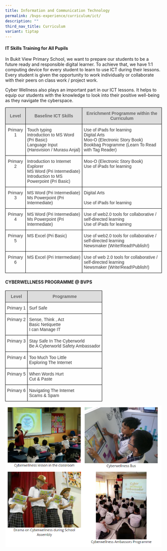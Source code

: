 ```yaml
---
title: Information and Communication Technology
permalink: /bvps-experience/curriculum/ict/
description: ""
third_nav_title: Curriculum
variant: tiptap
---
```

#### **IT Skills Training for All Pupils** 



In Bukit View Primary School, we want to prepare our students to be a future ready and responsible digital learner. To achieve that, we have 1:1 computing device for every student to learn to use ICT during their lessons. Every student is given the opportunity to work individually or collaborate with their peers on class work / project work. &nbsp;

  

Cyber Wellness also plays an important part in our ICT lessons. It helps to equip our students with the knowledge to look into their positive well-being as they navigate the cyberspace.

<style type="text/css">
.tg  {border-collapse:collapse;border-spacing:0;}
.tg td{border-color:black;border-style:solid;border-width:1px;font-family:Arial, sans-serif;font-size:14px;
  overflow:hidden;padding:10px 5px;word-break:normal;}
.tg th{border-color:black;border-style:solid;border-width:1px;font-family:Arial, sans-serif;font-size:14px;
  font-weight:normal;overflow:hidden;padding:10px 5px;word-break:normal;}
.tg .tg-b5l7{background-color:rgba(255, 255, 255, 0.6);color:#333;text-align:left;vertical-align:top}
.tg .tg-feqv{background-color:#DDD;color:#666;font-weight:bold;text-align:center;vertical-align:middle}
.tg .tg-ewoz{background-color:rgba(255, 255, 255, 0.6);color:#333;text-align:center;vertical-align:top}
</style>
<table class="tg">
<thead>
  <tr>
    <th class="tg-feqv"><span style="color:#666;background-color:#DDD">Level</span></th>
    <th class="tg-feqv"><span style="color:#666;background-color:#DDD">Baseline ICT Skills</span></th>
    <th class="tg-feqv"><span style="color:#666;background-color:#DDD">Enrichment Programme within the Curriculum</span></th>
  </tr>
</thead>
<tbody>
  <tr>
    <td class="tg-ewoz">Primary 1</td>
    <td class="tg-b5l7">Touch typing<br>Introduction to MS Word (Pri Basic)<br>Language Input (Hansvision / Murasu Anjal)</td>
    <td class="tg-b5l7">Use of iPads for learning <br>Digital Arts<br>Moo-O (Electronic Story Book)<br>Bookbag Programme (Learn To Read with Tag Reader)</td>
  </tr>
  <tr>
    <td class="tg-ewoz">Primary 2</td>
    <td class="tg-b5l7">Introduction to Internet Explorer<br>MS Word (Pri Intermediate)<br>Introduction to MS Powerpoint (Pri Basic)</td>
    <td class="tg-b5l7">Moo-O (Electronic Story Book)<br>Use of iPads for learning </td>
  </tr>
  <tr>
    <td class="tg-ewoz">Primary 3</td>
    <td class="tg-b5l7">MS Word (Pri Intermediate)<br>Ms Powerpoint (Pri Intermediate)</td>
    <td class="tg-b5l7">Digital Arts<br><br>Use of iPads for learning</td>
  </tr>
  <tr>
    <td class="tg-ewoz">Primary 4</td>
    <td class="tg-b5l7">MS Word (Pri Intermediate)<br>Ms Powerpoint (Pri Intermediate)</td>
    <td class="tg-b5l7">Use of web2.0 tools for collaborative / self-directed learning<br>Use of iPads for learning<br></td>
  </tr>
  <tr>
    <td class="tg-ewoz">Primary 5</td>
    <td class="tg-b5l7">MS Excel (Pri Basic)</td>
    <td class="tg-b5l7">Use of web2.0 tools for collaborative / self-directed learning<br>Newsmaker (Write!Read!Publish!)</td>
  </tr>
  <tr>
    <td class="tg-ewoz">Primary 6</td>
    <td class="tg-b5l7">MS Excel (Pri Intermediate)</td>
    <td class="tg-b5l7">Use of web 2.0 tools for collaborative / self-directed learning<br>Newsmaker (Write!Read!Publish!)</td>
  </tr>
</tbody>
</table>

#### **CYBERWELLNESS PROGRAMME @ BVPS**

<style type="text/css">
.tg  {border-collapse:collapse;border-spacing:0;}
.tg td{border-color:black;border-style:solid;border-width:1px;font-family:Arial, sans-serif;font-size:14px;
  overflow:hidden;padding:10px 5px;word-break:normal;}
.tg th{border-color:black;border-style:solid;border-width:1px;font-family:Arial, sans-serif;font-size:14px;
  font-weight:normal;overflow:hidden;padding:10px 5px;word-break:normal;}
.tg .tg-b5l7{background-color:rgba(255, 255, 255, 0.6);color:#333;text-align:left;vertical-align:top}
.tg .tg-feqv{background-color:#DDD;color:#666;font-weight:bold;text-align:center;vertical-align:middle}
</style>
<table class="tg">
<thead>
  <tr>
    <th class="tg-feqv"><span style="color:#666;background-color:#DDD">Level</span></th>
    <th class="tg-feqv"><span style="color:#666;background-color:#DDD">Programme</span></th>
  </tr>
</thead>
<tbody>
  <tr>
    <td class="tg-b5l7">Primary 1</td>
    <td class="tg-b5l7">Surf Safe</td>
  </tr>
  <tr>
    <td class="tg-b5l7">Primary 2</td>
    <td class="tg-b5l7">Sense, Think , Act<br>Basic Netiquette<br>I can Manage IT</td>
  </tr>
  <tr>
    <td class="tg-b5l7">Primary 3</td>
    <td class="tg-b5l7">Stay Safe In The Cyberworld<br>Be A Cyberworld Safety Ambassador</td>
  </tr>
  <tr>
    <td class="tg-b5l7">Primary 4</td>
    <td class="tg-b5l7">Too Much Too Little<br>Exploring The Internet</td>
  </tr>
  <tr>
    <td class="tg-b5l7">Primary 5</td>
    <td class="tg-b5l7">When Words Hurt<br>Cut &amp; Paste</td>
  </tr>
  <tr>
    <td class="tg-b5l7">Primary 6</td>
    <td class="tg-b5l7">Navigating The Internet<br>Scams &amp; Spam</td>
  </tr>
</tbody>
</table>

![](/images/BVPS%20Experience/Curriculum/ICT/I1.png)